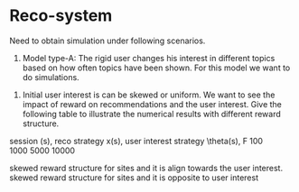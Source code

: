 # Reco-system

Need to obtain simulation under following scenarios.

1. Model type-A: The rigid user changes his interest in different topics based on how often topics have been shown. 
For this model we want to do simulations. 

1) Initial user interest is can be skewed or uniform. We want to see the impact of reward on recommendations and the user interest. 
Give the following table to illustrate the numerical results with different reward structure.

session (s),   reco strategy x(s), user interest strategy \theta(s),      F
100   
1000
5000
10000   

skewed reward structure for sites and it is align towards the user interest. 
skewed reward structure for sites and it is opposite to user interest 


